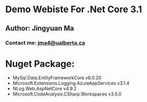 # Demo Webiste For .Net Core 3.1
## Author: Jingyuan Ma
### Contact me: jma4@ualberta.ca

# Nuget Package:
* MySql.Data.EntityFrameworkCore v8.0.20
* Microsoft.Extensions.Logging.AzureAppServices v3.1.4
* NLog.Web.AspNetCore v4.9.2
* Microsoft.CodeAnalysis.CSharp.Workspaces v3.5.0
